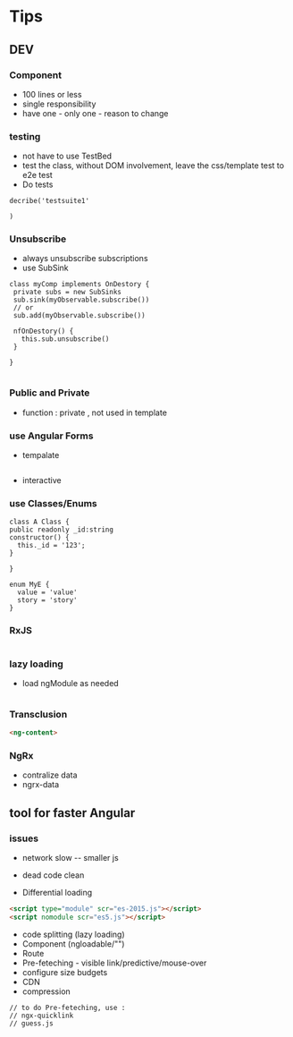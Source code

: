 # Tips

## DEV

### Component

- 100 lines or less
- single responsibility
- have one - only one - reason to change

### testing

 - not have to use TestBed
 - test the class, without DOM involvement, leave the css/template test to e2e test
 - Do tests

```JS
decribe('testsuite1'

)

```

### Unsubscribe

- always unsubscribe subscriptions
- use SubSink

```JS
class myComp implements OnDestory {
 private subs = new SubSinks
 sub.sink(myObservable.subscribe())
 // or 
 sub.add(myObservable.subscribe())

 nfOnDestory() {
   this.sub.unsubscribe()
 }

}


```

### Public and Private

- function : private , not used in template

### use Angular Forms

- tempalate

```
```

- interactive

### use Classes/Enums

```JS  
class A Class {
public readonly _id:string
constructor() {
  this._id = '123';
}

}

enum MyE {
  value = 'value'
  story = 'story'
}

```

### RxJS

```JS

```

### lazy loading

- load ngModule as needed
```
```

### Transclusion

```HTML
<ng-content>
```

### NgRx

- contralize data
- ngrx-data
  
## tool for faster Angular

### issues

- network slow -- smaller js
- dead code clean

- Differential loading

``` HTML
<script type="module" scr="es-2015.js"></script>
<script nomodule scr="es5.js"></script>
```

- code splitting (lazy loading)
- Component (ngloadable/"<lazy-af>")
- Route
- Pre-feteching - visible link/predictive/mouse-over
- configure size budgets
- CDN
- compression
  
```JS
// to do Pre-feteching, use :
// ngx-quicklink
// guess.js
```
